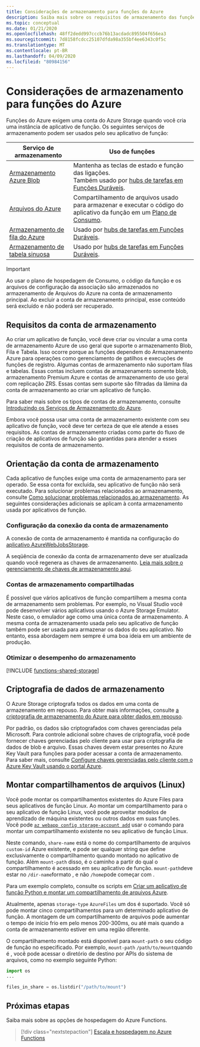 ```yaml
---
title: Considerações de armazenamento para funções do Azure
description: Saiba mais sobre os requisitos de armazenamento das funções do Azure e sobre como criptografar dados armazenados.
ms.topic: conceptual
ms.date: 01/21/2020
ms.openlocfilehash: 48ff2dedd997cccb76b13acdadc895504f656ea3
ms.sourcegitcommit: 7d8158fcdcc25107dfda98a355bf4ee6343c0f5c
ms.translationtype: MT
ms.contentlocale: pt-BR
ms.lasthandoff: 04/09/2020
ms.locfileid: "80984156"
---
```

# <a name="storage-considerations-for-azure-functions"></a>Considerações de armazenamento para funções do Azure

Funções do Azure exigem uma conta do Azure Storage quando você cria uma instância de aplicativo de função. Os seguintes serviços de armazenamento podem ser usados pelo seu aplicativo de função:


|Serviço de armazenamento  | Uso de funções  |
|---------|---------|
| [Armazenamento Azure Blob](../storage/blobs/storage-blobs-introduction.md)     | Mantenha as teclas de estado e função das ligações.  <br/>Também usado por [hubs de tarefas em Funções Duráveis](durable/durable-functions-task-hubs.md). |
| [Arquivos do Azure](../storage/files/storage-files-introduction.md)  | Compartilhamento de arquivos usado para armazenar e executar o código do aplicativo da função em um [Plano de Consumo](functions-scale.md#consumption-plan). |
| [Armazenamento de fila do Azure](../storage/queues/storage-queues-introduction.md)     | Usado por [hubs de tarefas em Funções Duráveis](durable/durable-functions-task-hubs.md).   |
| [Armazenamento de tabela sinuosa](../storage/tables/table-storage-overview.md)  |  Usado por [hubs de tarefas em Funções Duráveis](durable/durable-functions-task-hubs.md).       |

> [!IMPORTANT]
> Ao usar o plano de hospedagem de Consumo, o código da função e os arquivos de configuração da associação são armazenados no armazenamento de Arquivos do Azure na conta de armazenamento principal. Ao excluir a conta de armazenamento principal, esse conteúdo será excluído e não poderá ser recuperado.

## <a name="storage-account-requirements"></a>Requisitos da conta de armazenamento

Ao criar um aplicativo de função, você deve criar ou vincular a uma conta de armazenamento Azure de uso geral que suporte o armazenamento Blob, Fila e Tabela. Isso ocorre porque as funções dependem do Armazenamento Azure para operações como gerenciamento de gatilhos e execuções de funções de registro. Algumas contas de armazenamento não suportam filas e tabelas. Essas contas incluem contas de armazenamento somente blob, armazenamento Premium Azure e contas de armazenamento de uso geral com replicação ZRS. Essas contas sem suporte são filtradas da lâmina da conta de armazenamento ao criar um aplicativo de função.

Para saber mais sobre os tipos de contas de armazenamento, consulte [Introduzindo os Serviços de Armazenamento do Azure](../storage/common/storage-introduction.md#core-storage-services). 

Embora você possa usar uma conta de armazenamento existente com seu aplicativo de função, você deve ter certeza de que ele atende a esses requisitos. As contas de armazenamento criadas como parte do fluxo de criação de aplicativos de função são garantidas para atender a esses requisitos de conta de armazenamento.  

## <a name="storage-account-guidance"></a>Orientação da conta de armazenamento

Cada aplicativo de funções exige uma conta de armazenamento para ser operado. Se essa conta for excluída, seu aplicativo de função não será executado. Para solucionar problemas relacionados ao armazenamento, consulte [Como solucionar problemas relacionados ao armazenamento](functions-recover-storage-account.md). As seguintes considerações adicionais se aplicam à conta armazenamento usada por aplicativos de função.

### <a name="storage-account-connection-setting"></a>Configuração da conexão da conta de armazenamento

A conexão de conta de armazenamento é mantida na configuração do [aplicativo AzureWebJobsStorage](./functions-app-settings.md#azurewebjobsstorage). 

A seqüência de conexão da conta de armazenamento deve ser atualizada quando você regenera as chaves de armazenamento. [Leia mais sobre o gerenciamento de chaves de armazenamento aqui](https://docs.microsoft.com/azure/storage/common/storage-create-storage-account).

### <a name="shared-storage-accounts"></a>Contas de armazenamento compartilhadas

É possível que vários aplicativos de função compartilhem a mesma conta de armazenamento sem problemas. Por exemplo, no Visual Studio você pode desenvolver vários aplicativos usando o Azure Storage Emulator. Neste caso, o emulador age como uma única conta de armazenamento. A mesma conta de armazenamento usada pelo seu aplicativo de função também pode ser usada para armazenar os dados do seu aplicativo. No entanto, essa abordagem nem sempre é uma boa ideia em um ambiente de produção.

### <a name="optimize-storage-performance"></a>Otimizar o desempenho do armazenamento

[!INCLUDE [functions-shared-storage](../../includes/functions-shared-storage.md)]

## <a name="storage-data-encryption"></a>Criptografia de dados de armazenamento

O Azure Storage criptografa todos os dados em uma conta de armazenamento em repouso. Para obter mais informações, consulte [a criptografia de armazenamento do Azure para obter dados em repouso](../storage/common/storage-service-encryption.md).

Por padrão, os dados são criptografados com chaves gerenciadas pela Microsoft. Para controle adicional sobre chaves de criptografia, você pode fornecer chaves gerenciadas pelo cliente para usar para criptografia de dados de blob e arquivo. Essas chaves devem estar presentes no Azure Key Vault para funções para poder acessar a conta de armazenamento. Para saber mais, consulte [Configure chaves gerenciadas pelo cliente com o Azure Key Vault usando o portal Azure](../storage/common/storage-encryption-keys-portal.md).  

## <a name="mount-file-shares-linux"></a>Montar compartilhamentos de arquivos (Linux)

Você pode montar os compartilhamentos existentes do Azure Files para seus aplicativos de função Linux. Ao montar um compartilhamento para o seu aplicativo de função Linux, você pode aproveitar modelos de aprendizado de máquina existentes ou outros dados em suas funções. Você pode [`az webapp config storage-account add`](/cli/azure/webapp/config/storage-account#az-webapp-config-storage-account-add) usar o comando para montar um compartilhamento existente no seu aplicativo de função Linux. 

Neste comando, `share-name` está o nome do compartilhamento de arquivos `custom-id` Azure existente, e pode ser qualquer string que define exclusivamente o compartilhamento quando montado no aplicativo de função. Além `mount-path` disso, é o caminho a partir do qual o compartilhamento é acessado em seu aplicativo de função. `mount-path`deve estar no `/dir-name`formato , e não `/home`pode começar com .

Para um exemplo completo, consulte os scripts em [Criar um aplicativo de função Python e montar um compartilhamento de arquivos Azure](scripts/functions-cli-mount-files-storage-linux.md). 

Atualmente, apenas `storage-type` `AzureFiles` um dos é suportado. Você só pode montar cinco compartilhamentos para um determinado aplicativo de função. A montagem de um compartilhamento de arquivos pode aumentar o tempo de início frio em pelo menos 200-300ms, ou até mais quando a conta de armazenamento estiver em uma região diferente.

O compartilhamento montado está disponível para `mount-path` o seu código de função no especificado. Por exemplo, `mount-path` `/path/to/mount`quando é , você pode acessar o diretório de destino por APIs do sistema de arquivos, como no exemplo seguinte Python:

```python
import os
...

files_in_share = os.listdir("/path/to/mount")
```

## <a name="next-steps"></a>Próximas etapas

Saiba mais sobre as opções de hospedagem do Azure Functions.

> [!div class="nextstepaction"]
> [Escala e hospedagem no Azure Functions](functions-scale.md)


